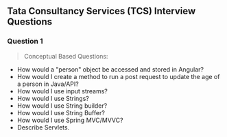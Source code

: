 ## Tata Consultancy Services (TCS) Interview Questions
### Question 1
> Conceptual Based Questions:
- How would a "person" object be accessed and stored in Angular?
- How would I create a method to run a post request to update the age of a person in Java/API?
- How would I use input streams?
- How would I use Strings?
- How would I use String builder?
- How would I use String Buffer?
- How would I use Spring MVC/MVVC?
- Describe Servlets.